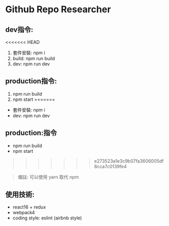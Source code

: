 # Github Repo Researcher

## dev指令:
<<<<<<< HEAD
  1. 套件安裝: npm i
  2. build: npm run build
  3. dev: npm run dev

## production指令:
  1. npm run build
  2. npm start
=======
  * 套件安裝: npm i
  * dev: npm run dev

## production:指令
  * npm run build
  * npm start
>>>>>>> e273523a1e3c9b07fa3606005df8cca7c0139fe4
    
> 備註: 可以使用 yarn 取代 npm

## 使用技術:
  * react16 + redux 
  * webpack4
  * coding style: eslint (airbnb style)


